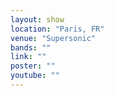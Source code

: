 ```yaml
---
layout: show
location: "Paris, FR"
venue: "Supersonic"
bands: ""
link: ""
poster: ""
youtube: ""
---
```



